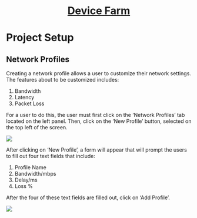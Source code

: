 <h1 style="text-align: center; text-decoration:underline; font-weight: bold;">Device Farm</h1>

# Project Setup
## Network Profiles<!-- {docsify-ignore} --> 
Creating a network profile allows a user to customize their network settings. The features about to be customized includes: 

1. Bandwidth
1. Latency
1. Packet Loss

For a user to do this, the user must first click on the ‘Network Profiles’ tab located on the left panel. Then, click on the ‘New Profile’ button, selected on the top left of the screen. 

<img src="https://dmdug58z0ycm2.cloudfront.net/production/pub-site/images/_devicefarmimgs/Aspose.Words.a5ba35ee-3494-4720-8f8c-7cedbeae1812.008.png">

After clicking on ‘New Profile’, a form will appear that will prompt the users to fill out four text fields that include:

1. Profile Name
1. Bandwidth/mbps
1. Delay/ms
1. Loss %

After the four of these text fields are filled out, click on ‘Add Profile’.

<img src="https://dmdug58z0ycm2.cloudfront.net/production/pub-site/images/_devicefarmimgs/Aspose.Words.a5ba35ee-3494-4720-8f8c-7cedbeae1812.009.png">